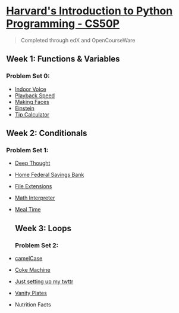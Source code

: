 # [Harvard's Introduction to Python Programming - CS50P](https://cs50.harvard.edu/python/2022/)
> Completed through edX and OpenCourseWare

## Week 1: Functions & Variables

### Problem Set 0:

- [Indoor Voice](Python-Programs/indoor.py)
- [Playback Speed](Python-Programs/playback.py)
- [Making Faces](Python-Programs/faces.py)
- [Einstein](Python-Programs/einstein.py)
- [Tip Calculator](Python-Programs/tip.py)

## Week 2: Conditionals

### Problem Set 1:

- [Deep Thought](Python-Programs/deep.py)
- [Home Federal Savings Bank](Python-Programs/bank.py)
- [File Extensions](Python-Programs/extensions.py)
- [Math Interpreter](Python-Programs/interpreter.py)
- [Meal Time](Python-Programs/meal.py)

  ## Week 3: Loops

  ### Problem Set 2:

- [camelCase](Python-Programs/camel.py)
- [Coke Machine](Python-Programs/coke.py)
- [Just setting up my twttr](Python-Programs/twttr.py)
- [Vanity Plates](Python-Programs/plates.py)
- Nutrition Facts
